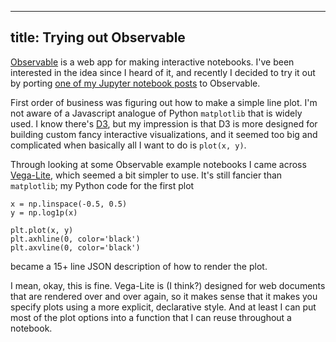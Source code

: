 ----
title: Trying out Observable
----

[Observable][observable] is a web app for making interactive notebooks. I've
been interested in the idea since I heard of it, and recently I decided to try
it out by porting [one of my Jupyter notebook posts][mynotebook] to Observable.

[observable]: https://beta.observablehq.com/
[mynotebook]: https://github.com/luanthe/notebooks/blob/master/2018-06-28%20continued%20rational%20function%20approximations.ipynb

First order of business was figuring out how to make a simple line plot. I'm not
aware of a Javascript analogue of Python `matplotlib` that is widely used. I
know there's [D3][d3], but my impression is that D3 is more designed for
building custom fancy interactive visualizations, and it seemed too big and
complicated when basically all I want to do is `plot(x, y)`.

Through looking at some Observable example notebooks I came across
[Vega-Lite][vegalite], which seemed a bit simpler to use. It's still fancier
than `matplotlib`; my Python code for the first plot

[d3]: https://d3js.org/
[vegalite]: https://vega.github.io/vega-lite/

```
x = np.linspace(-0.5, 0.5)
y = np.log1p(x)

plt.plot(x, y)
plt.axhline(0, color='black')
plt.axvline(0, color='black')
```

became a 15+ line JSON description of how to render the plot.

I mean, okay, this is fine. Vega-Lite is (I think?) designed for web documents
that are rendered over and over again, so it makes sense that it makes you
specify plots using a more explicit, declarative style. And at least I can put
most of the plot options into a function that I can reuse throughout a notebook.
